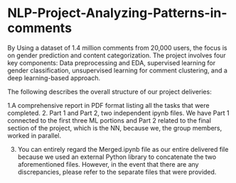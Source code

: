 # NLP-Project-Analyzing-Patterns-in-comments
By Using a dataset of 1.4 million comments from 20,000 users, the focus is on gender prediction and content
categorization. The project involves four key components: Data preprocessing and EDA, supervised learning for
gender classification, unsupervised learning for comment clustering, and a deep learning-based approach.

The following describes the overall structure of our project deliveries:

1.A comprehensive report in PDF format listing all the tasks that were completed.
2. Part 1 and Part 2, two independent ipynb files. We have Part 1 connected to the first three ML portions and Part 2
related to the final section of the project, which is the NN, because we, the group members, worked in parallel.


3. You can entirely regard the Merged.ipynb file as our entire delivered file because we used an external Python library
to concatenate the two aforementioned files. However, in the event that there are any discrepancies, please refer to the separate files that were provided.

